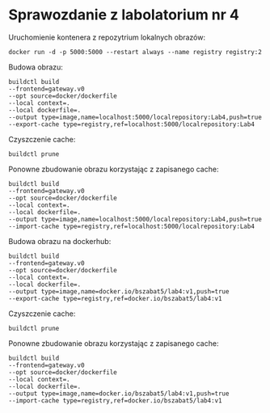# Sprawozdanie z labolatorium nr 4

Uruchomienie kontenera z repozytrium lokalnych obrazów: </br>

``` docker run -d -p 5000:5000 --restart always --name registry registry:2 ```


Budowa obrazu:
``` 
buildctl build 
--frontend=gateway.v0 
--opt source=docker/dockerfile 
--local context=. 
--local dockerfile=. 
--output type=image,name=localhost:5000/localrepository:Lab4,push=true 
--export-cache type=registry,ref=localhost:5000/localrepository:Lab4 
```

Czyszczenie cache: </br>

``` buildctl prune ```


Ponowne zbudowanie obrazu korzystając z zapisanego cache:
``` 
buildctl build 
--frontend=gateway.v0 
--opt source=docker/dockerfile 
--local context=. 
--local dockerfile=. 
--output type=image,name=localhost:5000/localrepository:Lab4,push=true 
--import-cache type=registry,ref=localhost:5000/localrepository:Lab4
```

Budowa obrazu na dockerhub:
```
buildctl build 
--frontend=gateway.v0 
--opt source=docker/dockerfile 
--local context=. 
--local dockerfile=. 
--output type=image,name=docker.io/bszabat5/lab4:v1,push=true 
--export-cache type=registry,ref=docker.io/bszabat5/lab4:v1
```

Czyszczenie cache: </br>

``` buildctl prune ```


Ponowne zbudowanie obrazu korzystając z zapisanego cache:
``` 
buildctl build 
--frontend=gateway.v0 
--opt source=docker/dockerfile 
--local context=. 
--local dockerfile=. 
--output type=image,name=docker.io/bszabat5/lab4:v1,push=true 
--import-cache type=registry,ref=docker.io/bszabat5/lab4:v1
```
